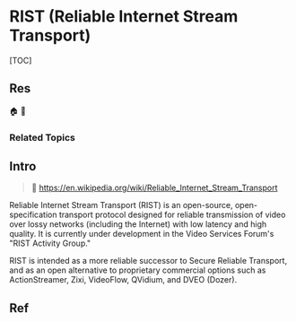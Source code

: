 # RIST (Reliable Internet Stream Transport)

[TOC]



## Res
🏠 
🚧 


### Related Topics



## Intro
> 🔗 https://en.wikipedia.org/wiki/Reliable_Internet_Stream_Transport

Reliable Internet Stream Transport (RIST) is an open-source, open-specification transport protocol designed for reliable transmission of video over lossy networks (including the Internet) with low latency and high quality. It is currently under development in the Video Services Forum's "RIST Activity Group."

RIST is intended as a more reliable successor to Secure Reliable Transport, and as an open alternative to proprietary commercial options such as ActionStreamer, Zixi, VideoFlow, QVidium, and DVEO (Dozer).



## Ref
